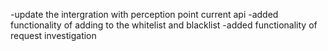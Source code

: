 -update the intergration with perception point current api
-added functionality of adding to the whitelist and blacklist
-added functionality of request investigation 
